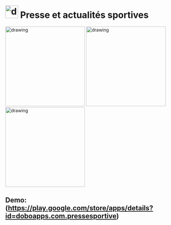 
# <img src="https://lh3.googleusercontent.com/7IJtIttt5u4jkRHW0Ux13Sl2o12DaS3Wxjm7cKLGbCzmjI6ULzL1lcUBzGpLZ6fQIxYv=s200" alt="drawing" width="40"/> Presse et actualités sportives

<img src="https://lh3.googleusercontent.com/0KQQQVZPxEmQLd6dqWVhQmHIoocxCBTUfVVmCrX3r3RauSawxVBeJvlvqDpCymSYShs=w1500-h2668" alt="drawing" width="250"/>

<img src="https://lh3.googleusercontent.com/fGRjUTspM9z1Eau5cPZ5pBi7EVBAdXu_T58RmQO1NzQFFASA5kjmpItChxHA2XwfJEs=w1500-h2668" alt="drawing" width="250"/>

<img src="https://lh3.googleusercontent.com/0NM0dz5MQCKS4mt_BsBRIuUVu4FYBPVY2JMIRfgZStC1nnHoU4cvWt7WHIWwmJ5z1NP3=w1500-h2668" alt="drawing" width="250"/>


## Demo: (https://play.google.com/store/apps/details?id=doboapps.com.pressesportive) 